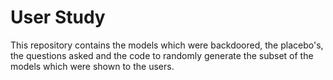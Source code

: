 # User Study

This repository contains the models which were backdoored, the placebo's, the questions asked and the code to randomly generate the subset of the models which were shown to the users.
